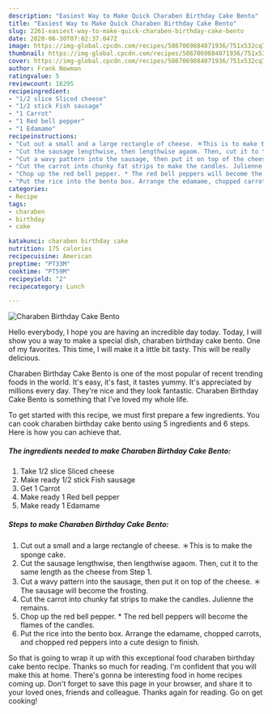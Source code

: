 ```yaml
---
description: "Easiest Way to Make Quick Charaben Birthday Cake Bento"
title: "Easiest Way to Make Quick Charaben Birthday Cake Bento"
slug: 2261-easiest-way-to-make-quick-charaben-birthday-cake-bento
date: 2020-06-30T07:02:37.047Z
image: https://img-global.cpcdn.com/recipes/5867069884071936/751x532cq70/charaben-birthday-cake-bento-recipe-main-photo.jpg
thumbnail: https://img-global.cpcdn.com/recipes/5867069884071936/751x532cq70/charaben-birthday-cake-bento-recipe-main-photo.jpg
cover: https://img-global.cpcdn.com/recipes/5867069884071936/751x532cq70/charaben-birthday-cake-bento-recipe-main-photo.jpg
author: Frank Newman
ratingvalue: 5
reviewcount: 16295
recipeingredient:
- "1/2 slice Sliced cheese"
- "1/2 stick Fish sausage"
- "1 Carrot"
- "1 Red bell pepper"
- "1 Edamame"
recipeinstructions:
- "Cut out a small and a large rectangle of cheese. ＊This is to make the sponge cake."
- "Cut the sausage lengthwise, then lengthwise agaom. Then, cut it to the same length as the cheese from Step 1."
- "Cut a wavy pattern into the sausage, then put it on top of the cheese. ＊The sausage will become the frosting."
- "Cut the carrot into chunky fat strips to make the candles. Julienne the remains."
- "Chop up the red bell pepper. * The red bell peppers will become the flames of the candles."
- "Put the rice into the bento box. Arrange the edamame, chopped carrots, and chopped red peppers into a cute design to finish."
categories:
- Recipe
tags:
- charaben
- birthday
- cake

katakunci: charaben birthday cake 
nutrition: 175 calories
recipecuisine: American
preptime: "PT33M"
cooktime: "PT59M"
recipeyield: "2"
recipecategory: Lunch

---
```



![Charaben Birthday Cake Bento](https://img-global.cpcdn.com/recipes/5867069884071936/751x532cq70/charaben-birthday-cake-bento-recipe-main-photo.jpg)

Hello everybody, I hope you are having an incredible day today. Today, I will show you a way to make a special dish, charaben birthday cake bento. One of my favorites. This time, I will make it a little bit tasty. This will be really delicious.



Charaben Birthday Cake Bento is one of the most popular of recent trending foods in the world. It's easy, it's fast, it tastes yummy. It's appreciated by millions every day. They're nice and they look fantastic. Charaben Birthday Cake Bento is something that I've loved my whole life.


To get started with this recipe, we must first prepare a few ingredients. You can cook charaben birthday cake bento using 5 ingredients and 6 steps. Here is how you can achieve that.

<!--inarticleads1-->

##### The ingredients needed to make Charaben Birthday Cake Bento:

1. Take 1/2 slice Sliced cheese
1. Make ready 1/2 stick Fish sausage
1. Get 1 Carrot
1. Make ready 1 Red bell pepper
1. Make ready 1 Edamame




<!--inarticleads2-->

##### Steps to make Charaben Birthday Cake Bento:

1. Cut out a small and a large rectangle of cheese. ＊This is to make the sponge cake.
1. Cut the sausage lengthwise, then lengthwise agaom. Then, cut it to the same length as the cheese from Step 1.
1. Cut a wavy pattern into the sausage, then put it on top of the cheese. ＊The sausage will become the frosting.
1. Cut the carrot into chunky fat strips to make the candles. Julienne the remains.
1. Chop up the red bell pepper. * The red bell peppers will become the flames of the candles.
1. Put the rice into the bento box. Arrange the edamame, chopped carrots, and chopped red peppers into a cute design to finish.




So that is going to wrap it up with this exceptional food charaben birthday cake bento recipe. Thanks so much for reading. I'm confident that you will make this at home. There's gonna be interesting food in home recipes coming up. Don't forget to save this page in your browser, and share it to your loved ones, friends and colleague. Thanks again for reading. Go on get cooking!
